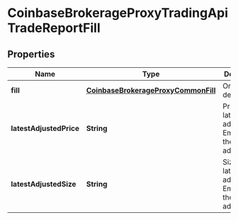 
# CoinbaseBrokerageProxyTradingApiTradeReportFill

## Properties
Name | Type | Description | Notes
------------ | ------------- | ------------- | -------------
**fill** | [**CoinbaseBrokerageProxyCommonFill**](CoinbaseBrokerageProxyCommonFill.md) | Order fill details | 
**latestAdjustedPrice** | **String** | Price after latest adjustment. Empty if there are no adjustments. |  [optional]
**latestAdjustedSize** | **String** | Size after latest adjustment. Empty if there are no adjustments. |  [optional]



